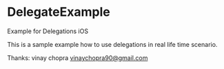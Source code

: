 DelegateExample
===============

Example for Delegations iOS

This is a sample example how to use delegations in real life time scenario.

Thanks:
vinay chopra
vinaychopra90@gmail.com

